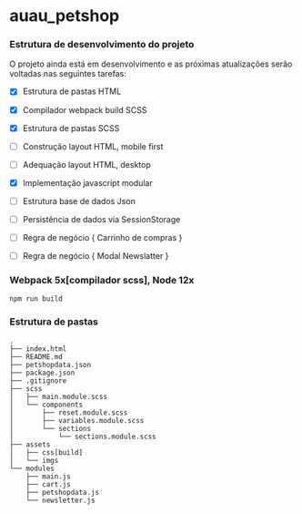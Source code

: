 # auau_petshop

### Estrutura de desenvolvimento do projeto

O projeto ainda está em desenvolvimento e as próximas atualizações serão voltadas nas seguintes tarefas:

- [x] Estrutura de pastas HTML
- [x] Compilador webpack build SCSS
- [x] Estrutura de pastas SCSS
- [ ] Construção layout HTML, mobile first
- [ ] Adequação layout HTML, desktop
- [x] Implementação javascript modular
- [ ] Estrutura base de dados Json
- [ ] Persistência de dados via SessionStorage
- [ ] Regra de negócio { Carrinho de compras }
- [ ] Regra de negócio { Modal Newslatter }


### Webpack 5x[compilador scss], Node 12x

```
npm run build
```

### Estrutura de pastas
```
.
├── index.html
├── README.md
├── petshopdata.json
├── package.json
├── .gitignore
├── scss
│   ├── main.module.scss
│   └── components
│       ├── reset.module.scss
│       ├── variables.module.scss
│       └── sections
│           └── sections.module.scss
├── assets
│   ├── css[build]
│   └── imgs
└── modules
    ├── main.js
    ├── cart.js
    ├── petshopdata.js
    └── newsletter.js
```
